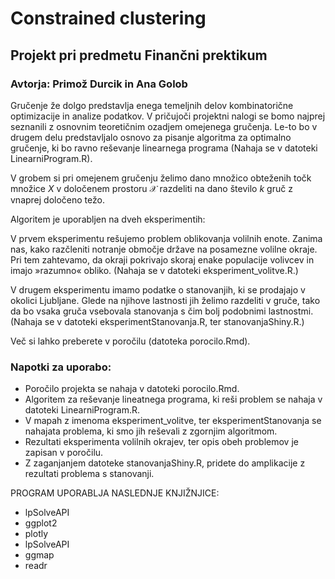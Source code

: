 
# Constrained clustering
## Projekt pri predmetu Finančni prektikum
### Avtorja: Primož Durcik in Ana Golob


Gručenje že dolgo predstavlja enega temeljnih delov kombinatorične optimizacije in analize podatkov. V pričujoči projektni nalogi se bomo najprej seznanili z osnovnim teoretičnim ozadjem omejenega gručenja. Le-to bo v drugem delu predstavljalo osnovo za pisanje algoritma za optimalno gručenje, ki bo ravno reševanje linearnega programa (Nahaja se v datoteki LinearniProgram.R).

V grobem si pri omejenem gručenju želimo dano množico obteženih točk množice $X$ v določenem prostoru $\mathcal{X}$ razdeliti na dano število $k$ gruč z vnaprej določeno težo.

Algoritem je uporabljen na dveh eksperimentih:

V prvem eksperimentu rešujemo problem oblikovanja volilnih enote. Zanima nas, kako razčleniti notranje območje države na posamezne volilne okraje. Pri tem zahtevamo, da okraji pokrivajo skoraj enake populacije volivcev in imajo »razumno« obliko. (Nahaja se v datoteki eksperiment_volitve.R.)

V drugem eksperimentu imamo podatke o stanovanjih, ki se prodajajo v okolici Ljubljane. Glede na njihove lastnosti jih želimo razdeliti v gruče, tako da bo vsaka gruča vsebovala stanovanja s čim bolj podobnimi lastnostmi. (Nahaja se v datoteki eksperimentStanovanja.R, ter stanovanjaShiny.R.)

Več si lahko preberete v poročilu (datoteka porocilo.Rmd).


### Napotki za uporabo:
* Poročilo projekta se nahaja v datoteki porocilo.Rmd.
* Algoritem za reševanje lineatnega programa, ki reši problem se nahaja v datoteki LinearniProgram.R.
* V mapah z imenoma eksperiment_volitve, ter eksperimentStanovanja se nahajata problema, ki smo jih reševali z zgornjim algoritmom.
* Rezultati eksperimenta volilnih okrajev, ter opis obeh problemov je zapisan v poročilu.
* Z zaganjanjem datoteke stanovanjaShiny.R, pridete do amplikacije z rezultati problema s stanovanji.

PROGRAM UPORABLJA NASLEDNJE KNJIŽNJICE:
* lpSolveAPI
* ggplot2
* plotly
* lpSolveAPI
* ggmap
* readr



